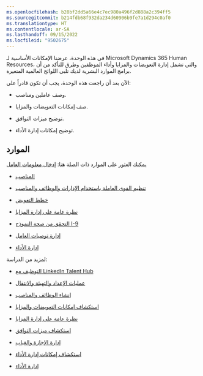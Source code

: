 ```yaml
---
ms.openlocfilehash: b28bf2dd5a66e4c7ec980a496f2d888a2c394ff5
ms.sourcegitcommit: b214fdb68f932da234d60906b9fe7a1d294c0af0
ms.translationtype: HT
ms.contentlocale: ar-SA
ms.lasthandoff: 09/15/2022
ms.locfileid: "9502675"
---
```

في هذه الوحدة، عرضنا الإمكانات الأساسية لـ Microsoft Dynamics 365 Human Resources، والتي تشمل إدارة التعويضات والمزايا وأداء الموظفين وطرق للتأكد من أن برامج الموارد البشرية لديك تلبي اللوائح العالمية المتغيرة.

الآن بعد أن راجعت هذه الوحدة، يجب أن تكون قادراً على:

- وصف عاملين ومناصب.

- صف إمكانات التعويضات والمزايا.

- توضيح ميزات التوافق.

- توضيح إمكانات إدارة الأداء.

 

## <a name="resources"></a>الموارد

يمكنك العثور على الموارد ذات الصلة هنا: [إدخال معلومات العامل](/dynamics365/human-resources/hr-personnel-enter-worker-information)

- [المناصب](/dynamics365/human-resources/hr-personnel-positions)

- [تنظيم القوى العاملة باستخدام الإدارات والوظائف والمناصب](/dynamics365/human-resources/hr-personnel-departments-jobs-positions)

- [خطط التعويض](/dynamics365/human-resources/hr-compensation-overview)

- [نظرة عامة على إدارة المزايا](/dynamics365/human-resources/hr-benefits-management-overview)

- [التحقق من صحة النموذج I-9](/dynamics365/fin-ops-core/fin-ops/hr/localizations/noam-usa-form-i-9-verification)

- [إدارة توصيات العامل](/dynamics365/fin-ops-core/fin-ops/hr/localizations/tasks/manage-worker-accommodations)

- [إدارة الأداء](/dynamics365/human-resources/hr-develop-performance-management-overview)


لمزيد من الدراسة:

- [التوظيف مع LinkedIn Talent Hub](/training/modules/manage-personnel/4-recruit)

- [عمليات الإعداد والتهيئة والانتقال](/training/modules/manage-personnel/5-onboard-offboard-transitions)

- [إنشاء الوظائف والمناصب](/training/modules/manage-personnel/3-create-positions)

- [استكشاف إمكانات التعويضات والمزايا](/training/modules/explore-microsoft-dynamics-365-human-resources/2-explore-compensation-benefits-capabilities)

- [نظرة عامة على إدارة المزايا](/training/modules/benefits-management/2-overview)

- [استكشاف ميزات التوافق](/training/modules/explore-microsoft-dynamics-365-human-resources/3-explore-compliance-features)

- [إدارة الإجازة والغياب](/training/modules/hr-leave-absence/)

- [استكشاف إمكانات إدارة الأداء](/training/modules/explore-microsoft-dynamics-365-human-resources/4-explore-performance-management-capabilities)

- [إدارة الأداء](/training/modules/manage-personnel/7-manage-performance)
